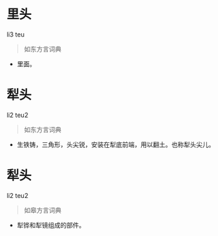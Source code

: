 # 里头
li3 teu
> 如东方言词典
- 里面。

# 犁头
li2 teu2
> 如东方言词典
- 生铁铸，三角形，头尖锐，安装在犁底前端，用以翻土。也称犁头尖儿。

# 犁头
li2 teu2
> 如皋方言词典
- 犁铧和犁镜组成的部件。